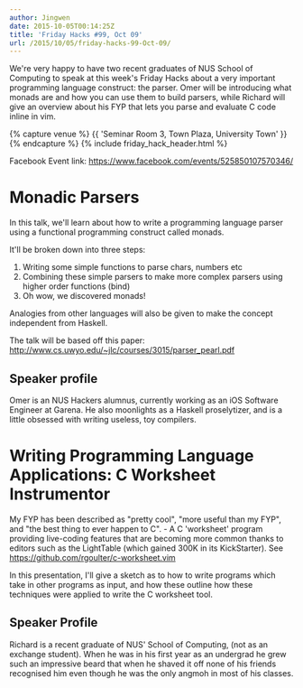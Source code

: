 ```yaml
---
author: Jingwen
date: 2015-10-05T00:14:25Z
title: 'Friday Hacks #99, Oct 09'
url: /2015/10/05/friday-hacks-99-Oct-09/
---
```


We're very happy to have two recent graduates of NUS School of Computing to speak at this week's Friday Hacks about a very important programming language construct: the parser. Omer will be introducing what monads are and how you can use them to build parsers, while Richard will give an overview about his FYP that lets you parse and evaluate C code inline in vim.

{% capture venue %}
    {{ 'Seminar Room 3, Town Plaza, University Town' }}
{% endcapture %}
{% include friday_hack_header.html %}

Facebook Event link: https://www.facebook.com/events/525850107570346/

# Monadic Parsers

In this talk, we'll learn about how to write a programming language parser using a functional programming construct called monads.

It'll be broken down into three steps:

1. Writing some simple functions to parse chars, numbers etc 
2. Combining these simple parsers to make more complex parsers using higher order functions (bind)
3. Oh wow, we discovered monads!

Analogies from other languages will also be given to make the concept independent from Haskell. 

The talk will be based off this paper: http://www.cs.uwyo.edu/~jlc/courses/3015/parser_pearl.pdf

## Speaker profile

Omer is an NUS Hackers alumnus, currently working as an iOS Software Engineer at Garena. He also moonlights as a Haskell proselytizer, and is a little obsessed with writing useless, toy compilers. 

# Writing Programming Language Applications: C Worksheet Instrumentor

My FYP has been described as "pretty cool", "more useful than my FYP", and "the best thing to ever happen to C". - A C 'worksheet' program providing live-coding features that are becoming more common thanks to editors such as the LightTable (which gained 300K in its KickStarter).
See https://github.com/rgoulter/c-worksheet.vim

In this presentation, I'll give a sketch as to how to write programs which take in other programs as input, and how these outline how these techniques were applied to write the C worksheet tool.

## Speaker Profile

Richard is a recent graduate of NUS' School of Computing, (not as an exchange student). When he was in his first year as an undergrad he grew such an impressive beard that when he shaved it off none of his friends recognised him even though he was the only angmoh in most of his classes.


